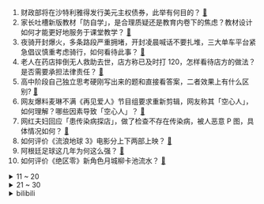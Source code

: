 1. 财政部将在沙特利雅得发行美元主权债券，此举有何目的？ [:link:](https://www.zhihu.com/question/3206522854)
2. 家长吐槽新版教材「防自学」，是合理质疑还是教育内卷下的焦虑？教材设计如何才能更好地服务于课堂教学？ [:link:](https://www.zhihu.com/question/3563017799)
3. 夜骑开封爆火，多条路段严重拥堵，开封凌晨喊话不要扎堆，三大单车平台紧急倡议慎重考虑骑行，如何看待此事？ [:link:](https://www.zhihu.com/question/3641233748)
4. 老人在药店摔倒无人救助去世，店方称已及时打 120，怎样看待店方的做法？是否需要承担法律责任？ [:link:](https://www.zhihu.com/question/3679527055)
5. 高中阶段自己独立思考硬刚写出来的题和直接看答案，二者效果上有什么区别? [:link:](https://www.zhihu.com/question/665988378)
6. 网友爆料麦琳不满《再见爱人》节目组要求重新剪辑，网友称其「空心人」，如何理解？哪些因素导致「空心人」？ [:link:](https://www.zhihu.com/question/3631390508)
7. 网红夫妇回应「患传染病探店」，做了检查不存在传染病，被人恶意 P 图，具体情况如何？ [:link:](https://www.zhihu.com/question/3247583253)
8. 如何评价《流浪地球 3》电影分上下两部上映？ [:link:](https://www.zhihu.com/question/3422649663)
9. 阿根廷足球这几年为何这么强？ [:link:](https://www.zhihu.com/question/3183072814)
10. 如何评价《绝区零》新角色月城柳卡池流水？ [:link:](https://www.zhihu.com/question/3332337237)
<details>
<summary>11 ~ 20</summary>

11. 《小巷人家》范丞丞出场后被嘲「跟木头一样，还没小孩子演得好」，他在剧中的表演真的很差吗？问题出在哪？ [:link:](https://www.zhihu.com/question/3195494827)
12. 怎样才能更好地把握身边的机会，不错过好的人？ [:link:](https://www.zhihu.com/question/3545230279)
13. 为什么中国足球国家队不规划钟塔西、天乐这类华裔，反而规划在中超踢球的非华裔球员？ [:link:](https://www.zhihu.com/question/2561910283)
14. 如何评价特朗普传记电影《飞黄腾达（The Apprentice）》？ [:link:](https://www.zhihu.com/question/652717431)
15. 「轰-6K」又来参加珠海航展，你对这款「OG」轰炸机有哪些记忆？历经半世纪，轰-6 家族何以宝刀不老？ [:link:](https://www.zhihu.com/question/3210318127)
16. 炒股网红「爱在深秋」被封号，仅存活9天，此前网红博主大蓝账号被封，大V荐股有多坑？对投资者有哪些危害？ [:link:](https://www.zhihu.com/question/3587124426)
17. 人类现在有没有可能是宇宙中最高等的文明？ [:link:](https://www.zhihu.com/question/275244312)
18. 如何评价《原神》11月6日的开发组座谈会？ [:link:](https://www.zhihu.com/question/3338306050)
19. 如何评价《再见爱人》第四季第四期？ [:link:](https://www.zhihu.com/question/3429814164)
20. 怎样锻炼自己的胆量，多去尝试吗？ [:link:](https://www.zhihu.com/question/3225877637)
</details>
<details>
<summary>21 ~ 30</summary>

21. 如何评价霍思燕？ [:link:](https://www.zhihu.com/question/268510494)
22. 2024 年 WTA 总决赛，郑钦文 1-2 不敌高芙获得亚军，如何评价这场比赛？ [:link:](https://www.zhihu.com/question/3696704396)
23. 如何看待丰田汽车净利润暴跌 55%，宣布大幅下调全球销量预期？汽车行业面临哪些挑战与变革？ [:link:](https://www.zhihu.com/question/3359576640)
24. 日媒预测日本今年新生儿跌破 70 万，越来越多日本人选择不婚或晚婚，反映了什么？ [:link:](https://www.zhihu.com/question/3332001682)
25. 如何看待小米SU7 10月销量20726辆，新势力轿车排名第一？ [:link:](https://www.zhihu.com/question/3588944812)
26. 领导明知你每天工作量很大，而且也能看出你的不满情绪，还安排你做很多工作，怎么拒绝？ [:link:](https://www.zhihu.com/question/3251063195)
27. 美国 43 只猴子从实验室逃脱，警方喊话民众「别靠近」，具体情况怎么样？有哪些风险？ [:link:](https://www.zhihu.com/question/3587899033)
28. 生活很累，平常会做些什么放松自己呢？ [:link:](https://www.zhihu.com/question/3368201030)
29. 如何评价《绝区零》1.3独家视界剧情「虚拟杀机」? [:link:](https://www.zhihu.com/question/3375201989)
30. 如何评价改编自 Twentine 同名小说的电影《那个不为人知的故事》？ [:link:](https://www.zhihu.com/question/3541333386)
</details><details>
<summary>bilibili</summary>

</details>